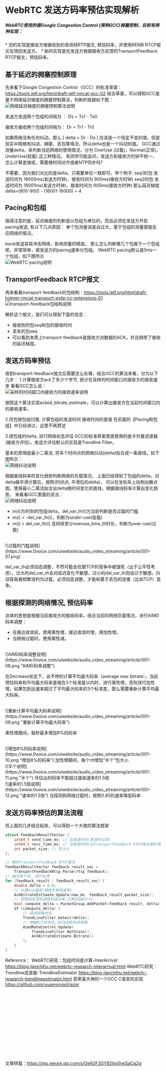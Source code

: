 # WebRTC 发送方码率预估实现解析

<h5>WebRTC使用的是Google Congestion Control (简称GCC)拥塞控制，目前有两种实现：</h5>
* 旧的实现是接收方根据收到的音视频RTP报文, 预估码率，并使用REMB RTCP报文反馈回发送方。
* 新的实现是在发送方根据接收方反馈的TransportFeedback RTCP报文，预估码率。

## 基于延迟的拥塞控制原理

先来看下Google Congestion Control（GCC）的标准草案：https://tools.ietf.org/html/draft-ietf-rmcat-gcc-02
结合草案，可以得知GCC是基于网络延迟梯度的拥塞控制算法，判断的依据如下图：
<br/>
![网络延迟梯度的拥塞控制算法说明](https://www.0voice.com/uiwebsite/audio_video_streaming/article/001-01.png "网络延迟梯度的拥塞控制算法")

发送方发送两个包组的间隔为 ：   Ds = Ts1 - Ts0

接收方接收两个包组的间隔为：   Dr = Tr1 - Tr0

如果网络没有任何抖动，那么 [ delta = Dr - Ds ] 应该是一个恒定不变的值，但是现实中网络有抖动、拥塞、丢包等情况，所以delta也是一个抖动的值。
GCC通过测量delta，来判断当前网络的使用情况，分为 OverUse (过载)，Normal(正常)，UnderUse(轻载) 这三种情况。
有同学可能会问，发送方和接收方时钟不统一，怎么计算差值呢，需要做时间对齐或者NTP同步吗?

不需要，因为我们对比的是delta，只需要单位一致即可，举个例子:
seq1的包 发送时间为 16000ms(发送方时钟)，接收时间为 900ms(接收方时钟)
seq2的包 发送时间为 16001ms(发送方时钟)，接收时间为 905ms(接收方时钟)
那么延迟梯度delta=(905-900) - (16001-16000) = 4

## Pacing和包组

值得注意的是，延迟梯度的判断是以包组为单位的，而且必须在发送方开启pacing发送, 有以下几点原因：
单个包测量误差会过大，基于包组的测量更能反应网络的情况。

burst发送容易冲击网络，影响测量的精度。
那么怎么判断哪几个包属于一个包组呢，非常简单，按发送方的pacing速率分包组。
WebRTC pacing默认是5ms一个包组，如下图所示
<br/>
![WebRTC pacing说明](https://www.0voice.com/uiwebsite/audio_video_streaming/article/001-02.png "WebRTC pacing")

## TransportFeedback RTCP报文

再来看看transport-feedback的包结构：https://tools.ietf.org/html/draft-holmer-rmcat-transport-wide-cc-extensions-01
<br/>
![transport-feedback包结构说明](https://www.0voice.com/uiwebsite/audio_video_streaming/article/001-03.png "transport-feedback的包结构")

解析这个报文，我们可以得到下面的信息：

* 接收到的包seq和包的接收时间
* 丢失的包seq
* 可以看到本质上transport-feedback是接收方对数据的ACK，并且捎带了接收的延迟梯度。

## 发送方码率预估

收到transport-feedback报文后需要怎么处理，结合GCC的算法来看，分为以下几步：
1.计算接收方ack了多少个字节, 统计在采样的时间窗口内接收方的接收速率
看看GCC怎么说：
<br/>
![采样的时间窗口内接收方的接收速率说明](https://www.0voice.com/uiwebsite/audio_video_streaming/article/001-04.png "采样的时间窗口内接收方的接收速率")

按照这个算法实现acked_bitrate_estimate，可以计算出接收方在当前时间窗口内的接收速率。

2.将包按包组归类, 计算包组的发送时间 接收时间的差值
在前面的【Pacing和包组】中已经讲过，这里不再赘述

3.按包组的delta, 进行网络状态评估
GCC的标准草案里面使用的是卡尔曼滤波器(接收方评估)，发送方评估默认的实现是Trendline Filter。

基本的原理是最小二乘法, 将多个时间点的网络抖动(delta)拟合成一条直线，如下图所示：
<br/>
![网络抖动说明](https://www.0voice.com/uiwebsite/audio_video_streaming/article/001-05.png "网络抖动")

根据直线斜率的变化趋势判断网络的负载情况。
上面已经得到了包组的delta，对delta做平滑计算后，按照(时间点, 平滑后的delta)， 可以在坐标系上绘制出散点图，使用最小二乘法拟合出delta随时间变化的直线，根据直线斜率计算出变化趋势。
来看看GCC里面的说法：
<br/>
![网络抖动说明](https://www.0voice.com/uiwebsite/audio_video_streaming/article/001-06.png "网络抖动")

* m(i)为i时刻的包组delta，del_var_th(i)为当前判断是否过载的门槛
* m(i) < -del_var_th(i)，判断为under-use(低载)
* m(i) > del_var_th(i) 且持续至少overuse_time_th时长，判断为over-use(过载)

<br/>
![过载的门槛说明](https://www.0voice.com/uiwebsite/audio_video_streaming/article/001-07.png)

del_var_th必须动态调整，不然可能会在跟TCP的竞争中被饿死（出于公平性考虑）。过大的del_var_th会对延迟变化不敏感，过小的del_var_th则会过于敏感，抖动容易被频繁误判为过载，必须动态调整，才能和基于丢包的连接（比如TCP）竞争。

## 根据探测的网络情况, 预估码率

总体的思想是根据当前接收方的接收码率，结合当前的网络负载情况，进行AIMD码率调整：
* 在接近收敛前，使用乘性增，接近收敛时使，用加性增。
* 当网络过载时，使用乘性减。

<br/>
![AIMD码率调整说明](https://www.0voice.com/uiwebsite/audio_video_streaming/article/001-08.png "AIMD码率调整")

在Decrease状态下，会不停的计算平均最大码率（average max bitrate），当前预估码率和平均最大码率差值在3个标准差以内时，进行乘性增，否则进行加性增。如果包到达速率超过了平均最大码率的3个标准差，那么需要重新计算平均最大码率。

<br/>
![重新计算平均最大码率说明](https://www.0voice.com/uiwebsite/audio_video_streaming/article/001-09.png "重新计算平均最大码率")

乘性增期间，每秒最多增加8%的码率

<br/>
![增加8%的码率说明](https://www.0voice.com/uiwebsite/audio_video_streaming/article/001-10.png "增加8%的码率")
加性增期间，每个rtt增加“半个”包大小

<br/>
![半个说明](https://www.0voice.com/uiwebsite/audio_video_streaming/article/001-11.png "半个")
评估出的码率不能超过接收速率的1.5倍

<br/>
![速率的1.5倍说明](https://www.0voice.com/uiwebsite/audio_video_streaming/article/001-12.png "速率的1.5倍")
当探测到网络过载时，按照0.85的速率降低码率

## 发送方码率预估的算法流程
将上面的几步结合起来，可以得到一个大致的算法框架
```C++
struct FeedbackResultVector {
    int64_t send_time_ms; // 包发送时间(发送时记录)
    int64_t recv_time_ms; // 包接收时间(从TransportFeedback RTCP报文解析得到)
    int packet_size; // 包大小
};

// 解析TransportFeedback RTCP报文
FeedbackResultVector feedback_result_vec = 
    TransportFeedbackRtcp.Parse(rtcp_feedback);
// 遍历每个包, 进行处理
for (feedback_result : feedback_result_vec) {
    double delta = 0.0;
    // 计算ack速率(接收方接收速率)
    AckBitrateEstimate.Update(now_ms, feedback_result.packet_size);
    // 把接收反馈包按照包组分类,计算包组delta
    bool compute_delta = PacketGroup.AddPacket(feedback_result, delta);
    if (comupute_delta) {
        // 探测网络状态
        TrendLineFilter.Detect(delta);
        // 根据GCC状态机,进行AIMD码率调整
        AimdRateControl.Update(
            TrendLineFilter.NetState(), 
            AckBitrateEstimate.Bitrate()
        );
    }
}
```

Reference：
WebRTC研究：包组时间差计算-InterArrival:               https://blog.jianchihu.net/webrtc-research-interarrival.html
WebRTC研究：Trendline滤波器-TrendlineEstimator        https://blog.jianchihu.net/webrtc-research-trendlineestimator.html
袁荣喜大神的一个GCC C语言的实现                        https://github.com/yuanrongxi/razor
<br/>
<br/>
<br/>
<br/>
<br/>
<br/>
<br/>
<br/>
<br/>
<br/>
<br/>
<br/>
<br/>
<br/>














文章转载：https://mp.weixin.qq.com/s/Oe92F3GY92tIo0rwSaCg2g
